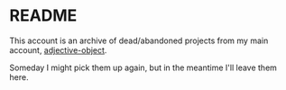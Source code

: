 # README

This account is an archive of dead/abandoned projects from my main account, 
[adjective-object](https://github.com/adjective-object).

Someday I might pick them up again, but in the meantime I'll leave them here.

